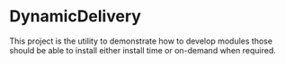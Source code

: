 # DynamicDelivery
This project is the utility to demonstrate how to develop modules those should be able to install either install time or on-demand when required.
